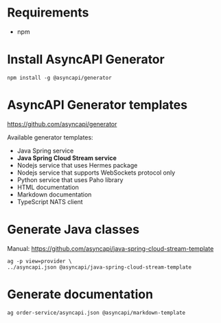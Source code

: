# Requirements
* npm

# Install AsyncAPI Generator
```
npm install -g @asyncapi/generator
```

# AsyncAPI Generator templates
https://github.com/asyncapi/generator

Available generator templates:
* Java Spring service
* **Java Spring Cloud Stream service**
* Nodejs service that uses Hermes package
* Nodejs service that supports WebSockets protocol only
* Python service that uses Paho library
* HTML documentation
* Markdown documentation
* TypeScript NATS client

# Generate Java classes
Manual: https://github.com/asyncapi/java-spring-cloud-stream-template 

```
ag -p view=provider \
../asyncapi.json @asyncapi/java-spring-cloud-stream-template
```

# Generate documentation
```
ag order-service/asyncapi.json @asyncapi/markdown-template
```
